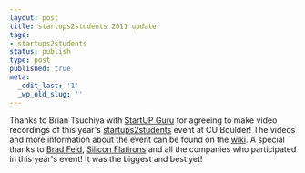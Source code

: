 ```yaml
---
layout: post
title: startups2students 2011 update
tags:
- startups2students
status: publish
type: post
published: true
meta:
  _edit_last: '1'
  _wp_old_slug: ''
---
```

Thanks to Brian Tsuchiya with [StartUP Guru](http://startupguru.com) for agreeing to make video recordings of this year's [startups2students](http://bit.ly/i6JvR9) event at CU Boulder! The videos and more information about the event can be found on the [wiki](http://bit.ly/i6JvR9). A special thanks to [Brad Feld](http://feld.com), [Silicon Flatirons](http://silicon-flatirons.org) and all the companies who participated in this year's event! It was the biggest and best yet!